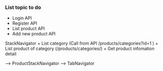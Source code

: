 ### List topic to do

* Login API
* Register API
* List product API
* Add new product API


StackNavigator
    + List category (Call from API /products/categories?id=1 )
    + List product of category (/products/categories/)
    + Get product infomation detail

--> ProductStackNavigator --> TabNavigator
